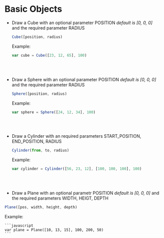 # Basic Objects
* Draw a Cube with an optional parameter POSITION *default is [0, 0, 0]* and the required parameter RADIUS

  ```javascript
  Cube([position, radius)
  ```
  Example:
  
    ```javascript
    var cube = Cube([23, 12, 65], 100)
    ```
<br></br>
* Draw a Sphere with an optional parameter POSITION *default is [0, 0, 0]* and the required parameter RADIUS

  ```javascript
  Sphere([position, radius)
  ```
  Example:
  
    ```javascript
    var sphere = Sphere([24, 12, 34], 100)
    ```

<br></br>
* Draw a Cylinder with an required parameters START_POSITION, END_POSITION, RADIUS

  ```javascript
  Cylinder(from, to, radius)
  ```
  Example:
  
    ```javascript
    var cylinder = Cylinder([56, 23, 12], [100, 100, 100], 100)
    ```
    
 <br></br>
 * Draw a Plane with an optional parametr POSITION *default is [0, 0, 0]* and the required parameters WIDTH, HEIGT, DEPTH

  ```javascript
  Plane([pos, width, height, depth)
  ```
  Example:
  
    ```javascript
    var plane = Plane([10, 13, 15], 100, 200, 50)
    ```
